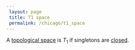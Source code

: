 ```yaml
---
 layout: page
 title: T1 space
 permalink: /chicago/t1_space
---
```

A [topological space](https://defsmath.github.io/DefsMath/topological_space) is $T_1$ if singletons are [closed](https://defsmath.github.io/DefsMath/closed).